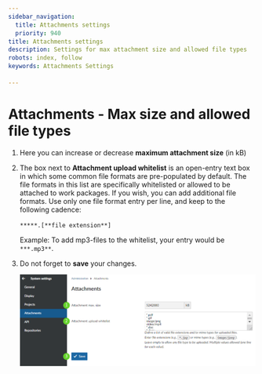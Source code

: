 ```yaml
---
sidebar_navigation:
  title: Attachments settings
  priority: 940
title: Attachments settings
description: Settings for max attachment size and allowed file types
robots: index, follow
keywords: Attachments Settings

---
```


# Attachments - Max size and allowed file types

1. Here you can increase or decrease **maximum attachment size** (in kB)

2. The box next to **Attachment upload whitelist** is an open-entry text box in which some common file formats are pre-populated by default. The file formats in this list are specifically whitelisted or allowed to be attached to work packages. 
   If you wish, you can add additional file formats. Use only one file format entry per line, and keep to the following cadence:  
   
   `*****.[**file extension**]`
   
   Example: To add mp3-files to the whitelist, your entry would be `***.mp3**`.
   
2. Do not forget to **save** your changes.

   ![attachment settings](image-20220125124252869.png)

